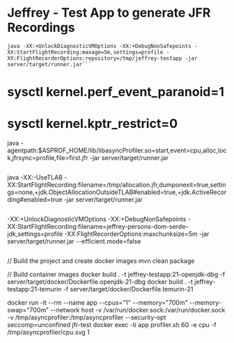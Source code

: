 # Jeffrey - Test App to generate JFR Recordings

```
java -XX:+UnlockDiagnosticVMOptions -XX:+DebugNonSafepoints -XX:StartFlightRecording:maxage=5m,settings=profile -XX:FlightRecorderOptions:repository=/tmp/jeffrey-testapp -jar server/target/runner.jar```

```
# sysctl kernel.perf_event_paranoid=1
# sysctl kernel.kptr_restrict=0

java -agentpath:$ASPROF_HOME/lib/libasyncProfiler.so=start,event=cpu,alloc,lock,jfrsync=profile,file=first.jfr -jar server/target/runner.jar
```

```
java -XX:-UseTLAB -XX:StartFlightRecording:filename=/tmp/allocation.jfr,dumponexit=true,settings=none,+jdk.ObjectAllocationOutsideTLAB#enabled=true,+jdk.ActiveRecording#enabled=true -jar server/target/runner.jar
```

```
-XX:+UnlockDiagnosticVMOptions -XX:+DebugNonSafepoints -XX:StartFlightRecording:filename=jeffrey-persons-dom-serde-jdk,settings=profile -XX:FlightRecorderOptions:maxchunksize=5m -jar server/target/runner.jar --efficient.mode=false
```

```
// Build the project and create docker images
mvn clean package

// Build container images
docker build . -t jeffrey-testapp:21-openjdk-dbg -f server/target/docker/Dockerfile.openjdk-21-dbg
docker build . -t jeffrey-testapp:21-temurin -f server/target/docker/Dockerfile.temurin-21

docker run -it --rm --name app --cpus="1" --memory="700m" --memory-swap="700m" --network host -v /var/run/docker.sock:/var/run/docker.sock -v /tmp/asyncprofiler:/tmp/asyncprofiler --security-opt seccomp=unconfined  jfr-test
docker exec -ti app profiler.sh 60 -e cpu -f /tmp/asyncprofiler/cpu.svg 1
```

